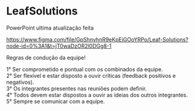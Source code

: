 # LeafSolutions

PowerPoint ultima atualização feita

https://www.figma.com/file/GpShnvhnR9eKpEiGOoYRPo/Leaf-Solutions?node-id=0%3A1&t=jT0waDzOR2l0DGg8-1


Regras de condução da equipe!

1° Ser comprometido e pontual com os combinados da equipe. <br>
2° Ser flexível e estar disposto a ouvir críticas (feedback positivos e negativos).<br>
3° Os integrantes presentes nas reuniões podem definir.<br>
4° Todos devem estar dispostos a ouvir as ideias dos outros integrantes.<br>
5° Sempre se comunicar com a equipe.<br>
